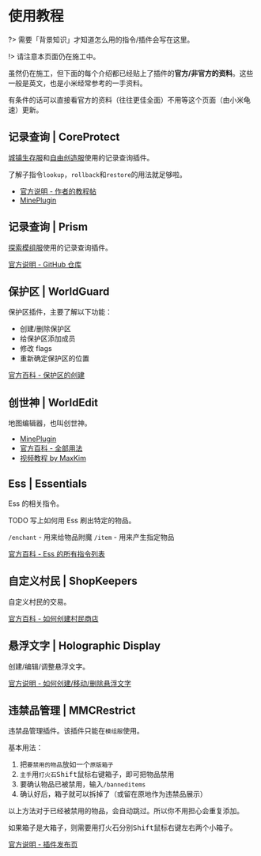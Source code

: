 # 使用教程

?> 需要「背景知识」才知道怎么用的指令/插件会写在这里。

!> 请注意本页面仍在施工中。

虽然仍在施工，但下面的每个介绍都已经贴上了插件的**官方/非官方的资料**。这些一般是英文，也是小米经常参考的一手资料。

有条件的话可以直接看官方的资料（往往更佳全面）不用等这个页面（由小米龟速）更新。

## 记录查询 | CoreProtect

[城镇生存服](/mc-servers/survival.md)和[自由创造服](/mc-servers/creative.md)使用的记录查询插件。

了解子指令`lookup`，`rollback`和`restore`的用法就足够啦。

- [官方说明 - 作者的教程帖](http://minerealm.com/community/viewtopic.php?f=32&t=6781)
- [MinePlugin](http://mineplugin.org/CoreProtect)

## 记录查询 | Prism

[探索模组服](/mod)使用的记录查询插件。

[官方说明 - GitHub 仓库](https://github.com/prism/Prism)

## 保护区 | WorldGuard

保护区插件，主要了解以下功能：

- 创建/删除保护区
- 给保护区添加成员
- 修改 flags
- 重新确定保护区的位置

[官方百科 - 保护区的创建](https://worldguard.enginehub.org/en/latest/regions/)

## 创世神 | WorldEdit

地图编辑器，也叫创世神。

- [MinePlugin](http://mineplugin.org/WorldEdit)
- [官方百科 - 全部用法](https://worldedit.enginehub.org/en/latest/usage/)
- [视频教程 by MaxKim](https://www.bilibili.com/video/av1379382/)

## Ess | Essentials

Ess 的相关指令。

TODO 写上如何用 Ess 刷出特定的物品。

`/enchant` - 用来给物品附魔
`/item` - 用来产生指定物品

[官方百科 - Ess 的所有指令列表](https://essinfo.xeya.me/commands.html)

## 自定义村民 | ShopKeepers

自定义村民的交易。

[官方百科 - 如何创建村民商店](https://github.com/Shopkeepers/Shopkeepers-Wiki/wiki/Creating-Shops)

## 悬浮文字 | Holographic Display

创建/编辑/调整悬浮文字。

[官方说明 - 如何创建/移动/删除悬浮文字](https://filoghost.me/docs/holographic-displays/basics)

## 违禁品管理 | MMCRestrict

违禁品管理插件。该插件只能在`模组服`使用。

基本用法：

1. 把`要禁用的物品`放如一个`原版箱子`
2. `主手`用`打火石`<kbd>Shift</kbd><kbd>鼠标右键</kbd>箱子，即可把物品禁用
3. 要确认物品已被禁用，输入`/banneditems`
4. 确认好后，箱子就可以拆掉了（或留在原地作为违禁品展示）

以上方法对于已经被禁用的物品，会自动跳过。所以你不用担心会重复添加。

如果箱子是大箱子，则需要用打火石分别<kbd>Shift</kbd><kbd>鼠标右键</kbd>左右两个小箱子。

[官方说明 - 插件发布页](https://ore.spongepowered.org/leelawd93/MMCRestrict)

